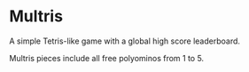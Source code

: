 # Multris
A simple Tetris-like game with a global high score leaderboard.

Multris pieces include all free polyominos from 1 to 5.
